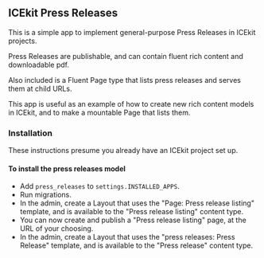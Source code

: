 ## ICEkit Press Releases

This is a simple app to implement general-purpose Press Releases in ICEkit
projects.

Press Releases are publishable, and can contain fluent rich content and
downloadable pdf.

Also included is a Fluent Page type that lists press releases and
serves them at child URLs.

This app is useful as an example of how to create new rich content models in
ICEkit, and to make a mountable Page that lists them.

### Installation

These instructions presume you already have an ICEkit project set up.

#### To install the press releases model

* Add `press_releases` to `settings.INSTALLED_APPS`.
* Run migrations.
* In the admin, create a Layout that uses the "Page: Press release listing"
template, and is available to the "Press release listing" content type.
* You can now create and publish a "Press release listing" page, at the URL of
your choosing.
* In the admin, create a Layout that uses the "press releases: Press
Release" template, and is available to the "Press release" content type.
